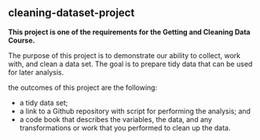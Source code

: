 ## cleaning-dataset-project

**This project is one of the requirements for the  Getting and Cleaning Data Course.**

The purpose of this project is to demonstrate our ability to collect, work with, and clean a data set. The goal is to prepare tidy data that can be used for later analysis. 

the outcomes of this project are the following:

-  a tidy data set;
-  a link to a Github repository with script for performing the analysis; and
-  a code book that describes the variables, the data, and any transformations or work that you performed to clean up the data.
